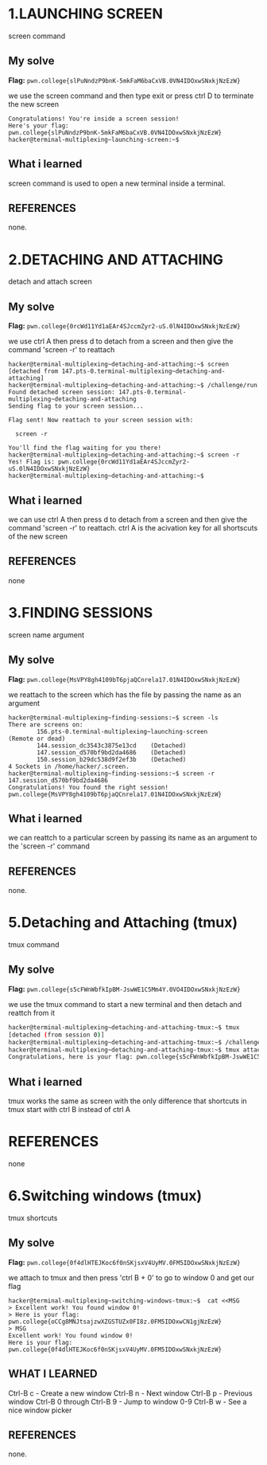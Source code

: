 # 1.LAUNCHING SCREEN
screen command

## My solve
**Flag:** `pwn.college{slPuNndzP9bnK-5mkFaM6baCxVB.0VN4IDOxwSNxkjNzEzW}`

we use the screen command and then type exit or press ctrl D to terminate the new screen

```
Congratulations! You're inside a screen session!
Here's your flag:
pwn.college{slPuNndzP9bnK-5mkFaM6baCxVB.0VN4IDOxwSNxkjNzEzW}
hacker@terminal-multiplexing~launching-screen:~$
```

## What i learned
screen command is used to open a new terminal inside a terminal.

## REFERENCES
none.



# 2.DETACHING AND ATTACHING
detach and attach screen

## My solve
**Flag:** `pwn.college{0rcWd11Yd1aEAr4SJccmZyr2-uS.0lN4IDOxwSNxkjNzEzW}`

we use ctrl A then press d to detach from a screen and then give the command 'screen -r' to reattach

```
hacker@terminal-multiplexing~detaching-and-attaching:~$ screen
[detached from 147.pts-0.terminal-multiplexing~detaching-and-attaching]
hacker@terminal-multiplexing~detaching-and-attaching:~$ /challenge/run
Found detached screen session: 147.pts-0.terminal-multiplexing~detaching-and-attaching
Sending flag to your screen session...

Flag sent! Now reattach to your screen session with:

  screen -r

You'll find the flag waiting for you there!
hacker@terminal-multiplexing~detaching-and-attaching:~$ screen -r
Yes! Flag is: pwn.college{0rcWd11Yd1aEAr4SJccmZyr2-uS.0lN4IDOxwSNxkjNzEzW}
hacker@terminal-multiplexing~detaching-and-attaching:~$
```

## What i learned
we can use ctrl A then press d to detach from a screen and then give the command 'screen -r' to reattach. ctrl A is the acivation key for all shortscuts of the new screen

## REFERENCES
none



# 3.FINDING SESSIONS
screen name argument

## My solve
**Flag:** `pwn.college{MsVPY8gh4109bT6pjaQCnrela17.01N4IDOxwSNxkjNzEzW}`

we reattach to the screen which has the file by passing the name as an argument

```
hacker@terminal-multiplexing~finding-sessions:~$ screen -ls
There are screens on:
        156.pts-0.terminal-multiplexing~launching-screen        (Remote or dead)
        144.session_dc3543c3875e13cd    (Detached)
        147.session_d570bf9bd2da4686    (Detached)
        150.session_b29dc538d9f2ef3b    (Detached)
4 Sockets in /home/hacker/.screen.
hacker@terminal-multiplexing~finding-sessions:~$ screen -r 147.session_d570bf9bd2da4686
Congratulations! You found the right session!
pwn.college{MsVPY8gh4109bT6pjaQCnrela17.01N4IDOxwSNxkjNzEzW}
```

## What i learned
we can reattch to a particular screen by passing its name as an argument to the 'screen -r' command

## REFERENCES 
none.


# 5.Detaching and Attaching (tmux)
tmux command

## My solve
**Flag:** `pwn.college{s5cFWnWbfkIpBM-JswWE1C5Mm4Y.0VO4IDOxwSNxkjNzEzW}`

we use the tmux command to start a new terminal and then detach and reattch from it

```bash
hacker@terminal-multiplexing~detaching-and-attaching-tmux:~$ tmux
[detached (from session 0)]
hacker@terminal-multiplexing~detaching-and-attaching-tmux:~$ /challenge/run
hacker@terminal-multiplexing~detaching-and-attaching-tmux:~$ tmux attach
Congratulations, here is your flag: pwn.college{s5cFWnWbfkIpBM-JswWE1C5Mm4Y.0VO4IDOxwSNxkjNzEzW}
```

## What i learned
tmux works the same as screen with the only difference that shortcuts in tmux start with ctrl B instead of ctrl A

# REFERENCES
none



# 6.Switching windows (tmux)
tmux shortcuts

## My solve
**Flag:** `pwn.college{0f4dlHTEJKoc6f0nSKjsxV4UyMV.0FM5IDOxwSNxkjNzEzW}`

we attach to tmux and then press 'ctrl B + 0' to go to window 0 and get our flag

```
hacker@terminal-multiplexing~switching-windows-tmux:~$  cat <<MSG
> Excellent work! You found window 0!
> Here is your flag: pwn.college{oCCg8MNJtsajzwXZGSTUZx0FI8z.0FM5IDOxwCN1gjNzEzW}
> MSG
Excellent work! You found window 0!
Here is your flag: pwn.college{0f4dlHTEJKoc6f0nSKjsxV4UyMV.0FM5IDOxwSNxkjNzEzW}
```

## WHAT I LEARNED
Ctrl-B c - Create a new window
Ctrl-B n - Next window
Ctrl-B p - Previous window
Ctrl-B 0 through Ctrl-B 9 - Jump to window 0-9
Ctrl-B w - See a nice window picker

## REFERENCES 
none.
